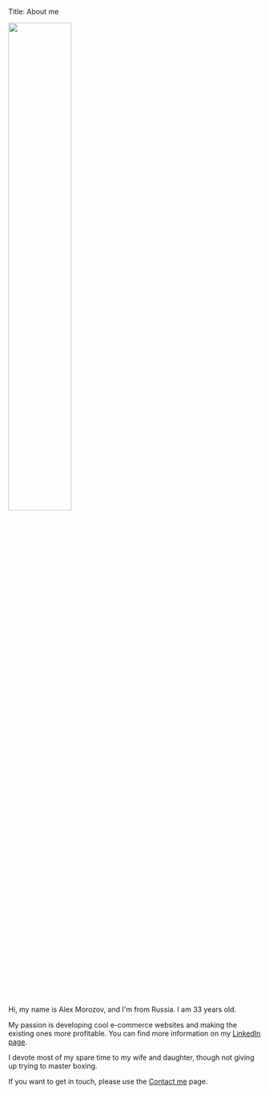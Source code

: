 Title: About me

<img src="{filename}/images/alex-morozov.jpg" width="50%">

Hi, my name is Alex Morozov, and I'm from Russia. I am 33 years old.

My passion is developing cool e-commerce websites and making the existing ones
more profitable. You can find more information on my
[LinkedIn page](https://dk.linkedin.com/in/djangoengineer).

I devote most of my spare time to my wife and daughter, though not giving
up trying to master boxing.

If you want to get in touch, please use the [Contact me]({filename}/pages/contacts.md) page.
